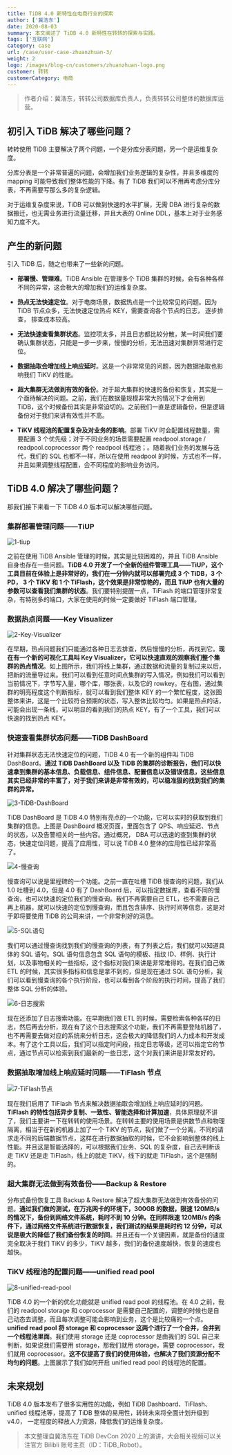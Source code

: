 ```yaml
---
title: TiDB 4.0 新特性在电商行业的探索
author: ['冀浩东']
date: 2020-08-03
summary: 本文阐述了 TiDB 4.0 新特性在转转的探索与实践。
tags: ['互联网']
category: case
url: /case/user-case-zhuanzhuan-3/
weight: 2
logo: /images/blog-cn/customers/zhuanzhuan-logo.png
customer: 转转
customerCategory: 电商
---
```


>作者介绍：冀浩东，转转公司数据库负责人，负责转转公司整体的数据库运营。

## 初引入 TiDB 解决了哪些问题？

转转使用 TiDB 主要解决了两个问题，一个是分库分表问题，另一个是运维复杂度。

分库分表是一个非常普遍的问题，会增加我们业务逻辑的复杂性，并且多维度的 mapping 可能导致我们整体性能的下降。有了 TiDB 我们可以不用再考虑分库分表，不再需要写那么多的复杂逻辑。

对于运维复杂度来说，TiDB 可以做到快速的水平扩展，无需 DBA 进行复杂的数据搬迁，也无需业务进行流量迁移，并且大表的 Online DDL，基本上对于业务感知力度不大。

## 产生的新问题

引入 TiDB 后，随之也带来了一些新的问题。

- **部署慢、管理难**。TiDB Ansible 在管理多个 TiDB 集群的时候，会有各种各样不同的异常，这会极大的增加我们的运维复杂度。

- **热点无法快速定位**。对于电商场景，数据热点是一个比较常见的问题。因为 TiDB 节点众多，无法快速定位热点 KEY，需要查询各个节点的日志， 逐步排查， 排查成本较高。

- **无法快速查看集群状态**。监控项太多，并且日志都比较分散，某一时间我们要确认集群状态，只能是一步一步来，慢慢的分析，无法迅速对集群异常进行定位。

- **数据抽取会增加线上响应延时**。这是一个非常常见的问题，因为数据抽取也影响我们 TiKV 的性能。

- **超大集群无法做到有效的备份**。对于超大集群的快速的备份和恢复，其实是一个亟待解决的问题。之前，我们在数据量规模非常大的情况下才会用到 TiDB，这个时候备份其实是非常迫切的。之前我们一直是逻辑备份，但是逻辑备份对于我们来讲有效性并不高。

- **TiKV 线程池的配置复杂及对业务的影响**。部署 TiKV 时会配置线程数量，需要配置 3 个优先级；对于不同业务的场景需要配置 readpool.storage / readpool.coprocessor 两个 readpool 线程池；。随着我们业务的发展与迭代，我们的 SQL 也都不一样，所以在使用 readpool 的时候，方式也不一样，并且如果调整线程配置，会不同程度的影响业务访问。

## TiDB 4.0 解决了哪些问题？

那我们接下来看一下 TiDB 4.0 版本可以解决哪些问题。

### 集群部署管理问题——TiUP

![1-tiup](media/user-case-zhuanzhuan-3/1-tiup.jpg)

之前在使用 TiDB Ansible 管理的时候，其实是比较困难的，并且 TiDB Ansible 自身也存在一些问题。**TiDB 4.0 开发了一个全新的组件管理工具——TiUP，这个工具目前在体验上是非常好的，我们在一分钟内就可以部署完成 3 个 TiDB，3 个 PD， 3 个 TiKV 和 1 个 TiFlash，这个效果是非常惊艳的，而且 TiUP 也有大量的参数可以查看我们集群的状态**。我们要特别提醒一点，TiFlash 的端口管理非常复杂，有特别多的端口，大家在使用的时候一定要做好 TiFlash 端口管理。

### 数据热点问题——Key Visualizer

![2-Key-Visualizer](media/user-case-zhuanzhuan-3/2-Key-Visualizer.jpg)

在早期，热点问题我们只能通过各种日志去排查，然后慢慢的分析，再找到它。**现在有一个新的可视化工具叫 Key Visualizer，它可以快速直观的观察我们整个集群的热点情况**。如上图所示，我们将线上集群，通过数据和流量的复制过来以后，把新的流量导过来。我们可以看到任意时间点集群的写入情况，例如我们可以看到当前情况下，字节写入量，哪个库，哪张表，以及它的 rowkey。在右图，通过集群的明亮程度这个判断指标，就可以看到我们整体 KEY 的一个繁忙程度，这张图整体来讲，这是一个比较符合预期的状态，写入整体比较均匀。如果是热点的话，可能会出现一条线，可以明显的看到我们的热点 KEY，有了一个工具，我们可以快速的找到热点 KEY。

### 快速查看集群状态问题——TiDB DashBoard

针对集群状态无法快速定位的问题，TiDB 4.0 有一个新的组件叫 TiDB DashBoard。**通过 TiDB DashBoard 以及 TiDB 的集群的诊断报告，我们可以快速拿到集群的基本信息、负载信息、组件信息、配置信息以及错误信息，这些信息其实已经非常的丰富了，对于我们来讲是非常有效的，可以稳准狠的找到我们的集群的异常。**

![3-TiDB-DashBoard](media/user-case-zhuanzhuan-3/3-TiDB-DashBoard.jpg)

TiDB DashBoard 是 TiDB 4.0 特别有亮点的一个功能，它可以实时的获取到我们集群的信息。上图是 DashBoard 概况页面，里面包含了 QPS、响应延迟、节点的状态，以及告警相关的一些内容。通过概况， DBA 可以迅速的查到集群的状态，快速定位问题，提高了应用性，可以说 TiDB 4.0 整体的应用性已经非常高了。

![4-慢查询](media/user-case-zhuanzhuan-3/4-慢查询.jpg)

慢查询可以说是里程碑的一个功能。之前一直在吐槽 TiDB 慢查询的问题，我们从 1.0 吐槽到 4.0，但是 4.0 有了 DashBoard 后，可以指定数据库，查看不同的慢查询，也可以快速的定位我们的慢查询。我们不再需要自己 ETL，也不需要自己再上机器，就可以快速的定位到慢查询，而且包含排序、执行时间等信息，这是对于即将要使用 TiDB 的公司来讲，一个非常利好的消息。

![5-SQL语句](media/user-case-zhuanzhuan-3/5-SQL语句.jpg)

我们可以通过慢查询找到我们的慢查询的列表，有了列表之后，我们就可以知道具体的 SQL 语句。SQL 语句信息包含 SQL 语句的模板、指纹 ID、样例、执行计划，以及事物相关的一些指标，这个指标对我们来讲是非常难得的。在我们自己做 ETL 的时候，其实很多指标和信息是拿不到的，但是现在通过 SQL 语句分析，我们可以看到慢查询的各个执行阶段，也可以看到各个阶段的执行时间，提高了我们整体 SQL 分析的体验。

![6-日志搜索](media/user-case-zhuanzhuan-3/6-日志搜索.jpg)

现在还添加了日志搜索功能。在早期我们做 ETL 的时候，需要检索各种各样的日志，然后再去分析，现在有了这个日志搜索这个功能，我们不再需要登陆机器了，也不再需要去做对应的系统来分析日志，这会极大的降低我们的人力成本和开发成本。有了这个工具以后，我们可以指定时间段，指定日志等级，还可以指定它的节点，通过节点可以检索到我们最新的一些日志，这个对我们来讲是非常友好的。

### 数据抽取增加线上响应延时问题——TiFlash 节点

![7-TiFlash节点](media/user-case-zhuanzhuan-3/7-TiFlash节点.jpg)

现在我们启用了 TiFlash 节点来解决数据抽取会增加线上响应延时的问题。**TiFlash 的特性包括异步复制、一致性、智能选择和计算加速**，具体原理就不讲了，我们主要讲一下在转转的使用场景。在转转主要的使用场景是供数节点和物理隔离，相当于在新的机器上加了一个 TiKV 的节点，我们做了一个分离，不同的请求走不同的后端数据节点，这样在进行数据抽取的时候，它不会影响到整体的线上性能。并且这是智能选择的，可以根据我们业务、SQL 的复杂度，自己去判断该走 TiKV 还是走 TiFlash，线上的就走 TiKV，线下的就走 TiFlash，这个是强制的。

### 超大集群无法做到有效备份——Backup & Restore

分布式备份恢复工具 Backup & Restore 解决了超大集群无法做到有效备份的问题。**通过我们做的测试，在万兆网卡的环境下，300GB 的数据，限速 120MB/s 的情况下，备份到网络文件系统，耗时不到 10 分钟。在同样限速 120MB/s 的条件下，通过网络文件系统进行数据恢复，我们测试的结果是耗时约 12 分钟，可以说是极大的降低了我们备份恢复的时间**。并且还有一个关键因素，就是备份的速度完全取决于我们 TiKV 的多少，TiKV 越多，我们的备份速度越快，恢复的速度也越快。

### TiKV 线程池的配置问题——unified read pool

![8-unified-read-pool](media/user-case-zhuanzhuan-3/8-unified-read-pool.jpg)

TiDB 4.0 的一个新的优化功能就是 unified  read pool 的线程池。在 4.0 之前，我们的 readpool storage 和 coprocessor 是需要自己配置的，调整的时候也是自己动态去调整，而且每次调整可能会影响到业务，这个是比较痛的一个点。**unified  read pool 将 storage 和 coprocessor 这两个进行了一个合并，合并到一个线程池里面**。我们使用 storage 还是 coprocessor 是由我们的 SQL 自己来判断，如果说我们需要用 storage，那我们就用 storage，需要 coprocessor，我们就用 coprocessor。**这不仅提高了我们的使用体验，也解决了我们资源分配不均匀的问题**。上图展示了我们如何开启 unified  read pool 的线程池的配置。

## 未来规划

TiDB 4.0 版本发布了很多实用性的功能，例如 TiDB Dashboard、TiFlash、unified 线程池等，提高了 TiDB 整体的易用性，转转未来将全面计划升级到 v4.0， 一定程度的释放人力资源，降低我们的运维复杂度。

>本文整理自冀浩东在 TiDB DevCon 2020 上的演讲，大会相关视频可以关注官方 Bilibli 账号主页（ID：TiDB_Robot）。
